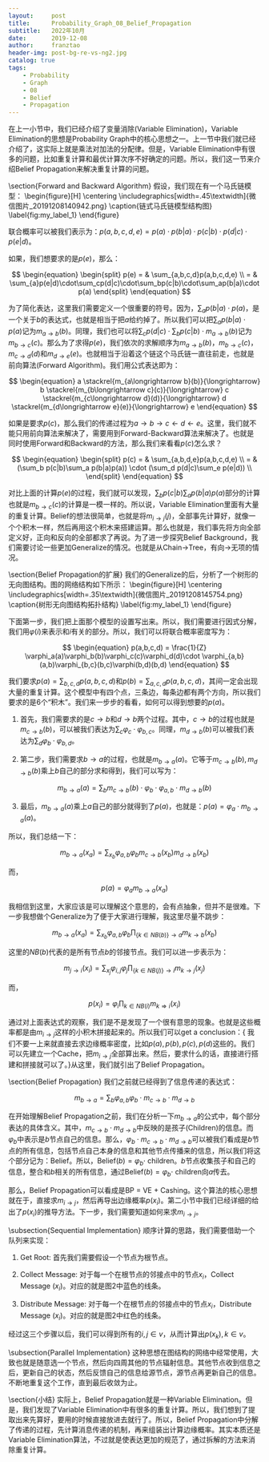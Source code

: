 ```yaml
---
layout:     post
title:      Probability_Graph_08_Belief_Propagation
subtitle:   2022年10月
date:       2019-12-08
author:     franztao
header-img: post-bg-re-vs-ng2.jpg
catalog: true
tags:
    - Probability
    - Graph
    - 08
    - Belief
    - Propagation
---
```


    


在上一小节中，我们已经介绍了变量消除(Variable Elimination)，Variable Elimination的思想是Probability Graph中的核心思想之一。上一节中我们就已经介绍了，这实际上就是乘法对加法的分配律。但是，Variable Elimination中有很多的问题，比如重复计算和最优计算次序不好确定的问题。所以，我们这一节来介绍Belief Propagation来解决重复计算的问题。

\section{Forward and Backward Algorithm}
假设，我们现在有一个马氏链模型：
\begin{figure}[H]
    \centering
    \includegraphics[width=.45\textwidth]{微信图片_20191208140942.png}
    \caption{链式马氏链模型结构图}
    \label{fig:my_label_1}
\end{figure}

联合概率可以被我们表示为：$p(a,b,c,d,e)=p(a)\cdot p(b|a)\cdot p(c|b)\cdot p(d|c) \cdot p(e|d)$。

如果，我们想要求的是$p(e)$，那么：

$$
\begin{equation}
    \begin{split}
            p(e) 
            = & \sum_{a,b,c,d}p(a,b,c,d,e) \\
            = & \sum_{a}p(e|d)\cdot\sum_cp(d|c)\cdot\sum_bp(c|b)\cdot\sum_ap(b|a)\cdot p(a)
    \end{split}
\end{equation}
$$

为了简化表达，这里我们需要定义一个很重要的符号。因为，$\sum_ap(b|a)\cdot p(a)$，是一个关于$b$的表达式，也就是相当于把$a$给约掉了。所以我们可以把$\sum_ap(b|a)\cdot p(a)$记为$m_{a\longrightarrow b}(b)$。同理，我们也可以将$\sum_cp(d|c)\cdot\sum_bp(c|b)\cdot m_{a\longrightarrow b}(b)$记为$m_{b\longrightarrow c}(c)$。那么为了求得$p(e)$，我们依次的求解顺序为$m_{a\longrightarrow b}(b)$，$m_{b\longrightarrow c}(c)$，$m_{c\longrightarrow d}(d)$和$m_{d\longrightarrow e}(e)$。也就相当于沿着这个链这个马氏链一直往前走，也就是前向算法(Forward Algorithm)。我们用公式表达即为：

$$
\begin{equation}
    a \stackrel{m_{a\longrightarrow b}(b)}{\longrightarrow} b \stackrel{m_{b\longrightarrow c}(c)}{\longrightarrow} c \stackrel{m_{c\longrightarrow d}(d)}{\longrightarrow} d \stackrel{m_{d\longrightarrow e}(e)}{\longrightarrow} e 
\end{equation}
$$

如果是要求$p(c)$，那么我们的传递过程为$a\longrightarrow b \longrightarrow c \longleftarrow d \longleftarrow e$。这里，我们就不能只用前向算法来解决了，需要用到Forward-Backward算法来解决了。也就是同时使用Forward和Backward的方法，那么我们来看看$p(c)$怎么求？

$$
\begin{equation}
    \begin{split}
        p(c) 
        = & \sum_{a,b,d,e}p(a,b,c,d,e) \\
        = & (\sum_b p(c|b)\sum_a p(b|a)p(a)) \cdot (\sum_d p(d|c)\sum_e p(e|d)) \\
    \end{split}
\end{equation}
$$

对比上面的计算$p(e)$的过程，我们就可以发现，$\sum_b p(c|b)\sum_a p(b|a)p(a)$部分的计算也就是$m_{b\longrightarrow c}(c)$的计算是一模一样的。所以说，Variable Elimination里面有大量的重复计算。Belief的想法很简单，也就是将$m_{i\longrightarrow j}(j)$，全部事先计算好，就像一个个积木一样，然后再用这个积木来搭建运算。那么也就是，我们事先将方向全部定义好，正向和反向的全部都求了再说。为了进一步探究Belief Background，我们需要讨论一些更加Generalize的情况。也就是从Chain$\longrightarrow$Tree，有向$\longrightarrow$无项的情况。

\section{Belief Propagation的扩展}
我们的Generalize的后，分析了一个树形的无向图结构。图的网络结构如下所示：
\begin{figure}[H]
    \centering
    \includegraphics[width=.35\textwidth]{微信图片_20191208145754.png}
    \caption{树形无向图结构拓扑结构}
    \label{fig:my_label_1}
\end{figure}

下面第一步，我们把上面那个模型的设置写出来。所以，我们需要进行因式分解，我们用$\varphi(i)$来表示和$i$有关的部分。所以，我们可以将联合概率密度写为：

$$
\begin{equation}
    p(a,b,c,d) = \frac{1}{Z} \varphi_a(a)\varphi_b(b)\varphi_c(c)\varphi_d(d)\cdot \varphi_{a,b}(a,b)\varphi_{b,c}(b,c)\varphi(b,d)(b,d)
\end{equation}
$$

我们要求$p(a) = \sum_{b,c,d}p(a,b,c,d)$和$p(b) = \sum_{a,c,d}p(a,b,c,d)$，其间一定会出现大量的重复计算。这个模型中有四个点，三条边，每条边都有两个方向，所以我们要求的是6个“积木”。我们来一步步的看看，如何可以得到想要的$p(a)$。

1. 首先，我们需要求的是$c\longrightarrow b$和$d \longrightarrow b$两个过程。其中，$c\longrightarrow b$的过程也就是$m_{c\longrightarrow b}(b)$，可以被我们表达为$\sum_c \varphi_c\cdot \varphi_{b,c}$。同理，$m_{d\longrightarrow b}(b)$可以被我们表达为$\sum_d \varphi_b\cdot \varphi_{b,d}$。

2. 第二步，我们需要求$b\longrightarrow a$的过程，也就是$m_{b\longrightarrow a}(a)$。它等于$m_{c\longrightarrow b}(b),m_{d\longrightarrow b}(b)$乘上$b$自己的部分求和得到，我们可以写为：

$$
\begin{equation}
    m_{b\longrightarrow a}(a) = \sum_b m_{c\longrightarrow b}(b)\cdot \varphi_b\cdot\varphi_{a,b}\cdot m_{d\longrightarrow b}(b)
\end{equation}
$$

3. 最后，$m_{b\longrightarrow a}(a)$乘上$a$自己的部分就得到了$p(a)$，也就是：$p(a) = \varphi_a \cdot m_{b\longrightarrow a}(a)$。

所以，我们总结一下：

$$
\begin{equation}
    m_{b\longrightarrow a}(x_a) = \sum_{x_b} \varphi_{a,b}\varphi_bm_{c\longrightarrow b}(x_b)m_{d\longrightarrow b}(x_b)
\end{equation}
$$

而，

$$
\begin{equation}
    p(a) = \varphi_a m_{b \longrightarrow a}(x_a)
\end{equation}
$$

我相信到这里，大家应该是可以理解这个意思的，会有点抽象，但并不是很难。下一步我想做个Generalize为了便于大家进行理解，我这里尽量不跳步：

$$
\begin{equation}
    m_{b\longrightarrow a}(x_a) = \sum_{x_b} \varphi_{a,b}\varphi_b \prod_{\{k \in NB(b)\}\longrightarrow a } m_{k\longrightarrow b}(x_b)
\end{equation}
$$

这里的$NB(b)$代表的是所有节点$b$的邻接节点。我们可以进一步表示为：

$$
\begin{equation}
    m_{j\longrightarrow i}(x_i) = \sum_{x_j} \varphi_{i,j}\varphi_j \prod_{\{k \in NB(j)\}\longrightarrow i } m_{k\longrightarrow j}(x_j)
\end{equation}
$$

而，

$$
\begin{equation}
    p(x_i) = \varphi_i \prod_{k\in NB(i)} m_{k\Longrightarrow i}(x_i)
\end{equation}
$$

通过对上面表达式的观察，我们是不是发现了一个很有意思的现象。也就是这些概率都是由$m_{i\longrightarrow j}$这样的小积木拼接起来的。所以我们可以get a conclusion：{ 我们不要一上来就直接去求边缘概率密度，比如$p(a),p(b),p(c),p(d)$这些的。我们可以先建立一个Cache，把$m_{i\longrightarrow j}$全部算出来。然后，要求什么的话，直接进行搭建和拼接就可以了。}从这里，我们就引出了Belief Propagation。

\section{Belief Propagation}
我们之前就已经得到了信息传递的表达式：

$$
\begin{equation}
    m_{b\longrightarrow a}=\sum_{b}\varphi_{a,b}\varphi_b \cdot m_{c\longrightarrow b}\cdot m_{d\longrightarrow b}
\end{equation}
$$

在开始理解Belief Propagation之前，我们在分析一下$m_{b\longrightarrow a}$的公式中，每个部分表达的具体含义。其中，$m_{c\longrightarrow b}\cdot m_{d\longrightarrow b}$中反映的是孩子(Children)的信息。而$\varphi_b$中表示是$b$节点自己的信息。那么，$\varphi_b \cdot m_{c\longrightarrow b}\cdot m_{d\longrightarrow b}$可以被我们看成是$b$节点的所有信息，包括节点自己本身的信息和其他节点传播来的信息，所以我们将这个部分记为：Belief。所以，Belief$(b)=\varphi_b\cdot$ children。$b$节点收集孩子和自己的信息，整合和$b$相关的所有信息，通过Belief$(b)=\varphi_b\cdot$ children向$a$传去。

那么，Belief Propagation可以看成是BP = VE + Cashing。这个算法的核心思想就在于，直接求$m_{i\longrightarrow j}$，然后再导出边缘概率$p(x_i)$。第二小节中我们已经详细的给出了$p(x_i)$的推导方法。下一步，我们需要知道如何来求$m_{i\longrightarrow j}$。

\subsection{Sequential Implementation}
顺序计算的思路，我们需要借助一个队列来实现：

1. Get Root: 首先我们需要假设一个节点为根节点。

2. Collect Message: 对于每一个在根节点的邻接点中的节点$x_i$，Collect Message ($x_i$)。对应的就是图2中蓝色的线条。

3. Distribute Message: 对于每一个在根节点的邻接点中的节点$x_i$，Distribute Message ($x_i$)。对应的就是图2中红色的线条。

经过这三个步骤以后，我们可以得到所有的$i,j\in v$，从而计算出$p(x_k),k\in v$。

\subsection{Parallel Implementation}
这种思想在图结构的网络中经常使用，大致也就是随意选一个节点，然后向四周其他的节点辐射信息。其他节点收到信息之后，更新自己的状态，然后反馈自己的信息给源节点，源节点再更新自己的信息。不断地重复这个工作，直到最后收敛为止。

\section{小结}
实际上，Belief Propagation就是一种Variable Elimination。但是，我们发现了Variable Elimination中有很多的重复计算。所以，我们想到了提取出来先算好，要用的时候直接放进去就行了。所以，Belief Propagation中分解了传递的过程，先计算消息传递的机制，再来组装出计算边缘概率。其实本质还是Variable Elimination算法，不过就是使表达更加的规范了，通过拆解的方法来消除重复计算。


